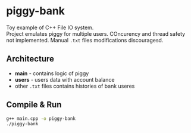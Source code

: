 # piggy-bank
Toy example of C++ File IO system.  
Project emulates piggy for multiple users. COncurency and thread safety not implemented. Manual `.txt` files modifications discouragesd.

## Architecture
- **main** - contains logic of piggy
- **users** - users data with account balance
- other `.txt` files contains histories of bank useres

## Compile & Run
```bash
g++ main.cpp -o piggy-bank
./piggy-bank
```
